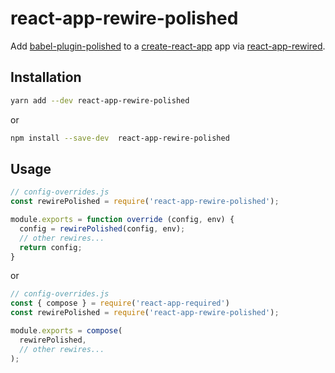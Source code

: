 # react-app-rewire-polished
Add [babel-plugin-polished](https://github.com/styled-components/babel-plugin-polished) to a [create-react-app](https://github.com/facebookincubator/create-react-app) app via [react-app-rewired](https://github.com/timarney/react-app-rewired).

## Installation

```sh
yarn add --dev react-app-rewire-polished
```

or

```sh
npm install --save-dev  react-app-rewire-polished
```

## Usage

```js
// config-overrides.js
const rewirePolished = require('react-app-rewire-polished');

module.exports = function override (config, env) {
  config = rewirePolished(config, env);
  // other rewires...
  return config;
}
```

or

```js
// config-overrides.js
const { compose } = require('react-app-required')
const rewirePolished = require('react-app-rewire-polished');

module.exports = compose(
  rewirePolished,
  // other rewires...
);
```
